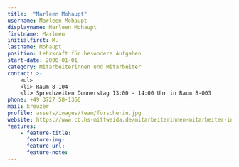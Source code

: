 ```yaml
---
title:  "Marleen Mohaupt"
username: Marleen Mohaupt
displayname: Marleen Mohaupt
firstname: Marleen
initialfirst: M.
lastname: Mohaupt
position: Lehrkraft für besondere Aufgaben
start-date: 2000-01-01
category: Mitarbeiterinnen und Mitarbeiter
contact: >-
    <ul>
    <li> Raum 8-104
    <li> Sprechzeiten Donnerstag 13:00 - 14:00 Uhr in Raum 8-003
phone: +49 3727 58-1366
mail: kreuzer
profile: assets/images/team/forscherin.jpg
website: https://www.cb.hs-mittweida.de/mitarbeiterinnen-mitarbeiter-in-ihren-fachgruppen/mohaupt-marleen/
features:
    - feature-title: 
      feature-img: 
      feature-url: 
      feature-note: 
---
```

